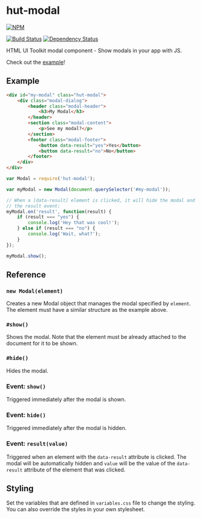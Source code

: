 # hut-modal

[![NPM](https://nodei.co/npm/hut-modal.png?compact=true)](https://nodei.co/npm/hut-modal/)

[![Build Status](https://drone.io/github.com/conradz/hut-modal/status.png)](https://drone.io/github.com/conradz/hut-modal/latest)
[![Dependency Status](https://gemnasium.com/conradz/hut-modal.png)](https://gemnasium.com/conradz/hut-modal)

HTML UI Toolkit modal component - Show modals in your app with JS.

Check out the [example](http://conradz.github.io/hut-modal/)!

## Example

```html
<div id="my-modal" class="hut-modal">
    <div class="modal-dialog">
        <header class="modal-header">
            <h3>My Modal</h3>
        </header>
        <section class="modal-content">
            <p>See my modal?</p>
        </section>
        <footer class="modal-footer">
            <button data-result="yes">Yes</button>
            <button data-result="no">No</button>
        </footer>
    </div>
</div>
```

```js
var Modal = require('hut-modal');

var myModal = new Modal(document.querySelector('#my-modal'));

// When a [data-result] element is clicked, it will hide the modal and trigger
// the result event:
myModal.on('result', function(result) {
    if (result === "yes") {
        console.log('Hey that was cool!');
    } else if (result === "no") {
        console.log('Wait, what?');
    }
});

myModal.show();
```

## Reference

### `new Modal(element)`

Creates a new Modal object that manages the modal specified by `element`. The
element must have a similar structure as the example above.

### `#show()`

Shows the modal. Note that the element must be already attached to the document
for it to be shown.

### `#hide()`

Hides the modal.

### Event: `show()`

Triggered immediately after the modal is shown.

### Event: `hide()`

Triggered immediately after the modal is hidden.

### Event: `result(value)`

Triggered when an element with the `data-result` attribute is clicked. The modal
will be automatically hidden and `value` will be the value of the `data-result`
attribute of the element that was clicked.

## Styling

Set the variables that are defined in `variables.css` file to change the
styling. You can also override the styles in your own stylesheet.
